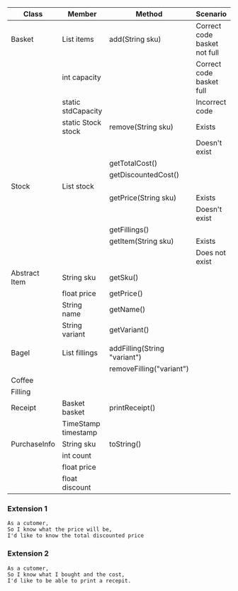 | Class         | Member                 | Method                       | Scenario                     | Output     |
|---------------|------------------------|------------------------------|------------------------------|------------|
| Basket        | List<Item> items       | add(String sku)              | Correct code basket not full | 1          | 
|               | int capacity           |                              | Correct code basket full     | 0          |
|               | static stdCapacity     |                              | Incorrect code               | -1         |
|               | static Stock stock     | remove(String sku)           | Exists                       | True       |
|               |                        |                              | Doesn't exist                | False      |
|               |                        | getTotalCost()               |                              | float      |
|               |                        | getDiscountedCost()          |                              | float      |
| Stock         | List<Item> stock       |                              |                              |            |
|               |                        | getPrice(String sku)         | Exists                       | float      |
|               |                        |                              | Doesn't exist                | -1         |
|               |                        | getFillings()                |                              | List<Item> |
|               |                        | getItem(String sku)          | Exists                       | Item       |
|               |                        |                              | Does not exist               | null       |
| Abstract Item | String sku             | getSku()                     |                              | sku        |
|               | float price            | getPrice()                   |                              | price      |
|               | String name            | getName()                    |                              | name       |
|               | String variant         | getVariant()                 |                              | variant    |
|               |                        |                              |                              |            |
| Bagel         | List<Filling> fillings | addFilling(String "variant") |                              | void       |
|               |                        | removeFilling("variant")     |                              |            |
| Coffee        |                        |                              |                              |            |
| Filling       |                        |                              |                              |            |
| Receipt       | Basket basket          | printReceipt()               |                              |            |
|               | TimeStamp timestamp    |                              |                              |            |
| PurchaseInfo  | String sku             | toString()                   |                              | String     |
|               | int count              |                              |                              |            |
|               | float price            |                              |                              |            |
|               | float discount         |                              |                              |            |



### Extension 1
```
As a cutomer,
So I know what the price will be,
I'd like to know the total discounted price
```

### Extension 2
```
As a cutomer,
So I know what I bought and the cost,
I'd like to be able to print a recepit.
```